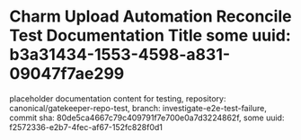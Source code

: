 # Charm Upload Automation Reconcile Test Documentation Title some uuid: b3a31434-1553-4598-a831-09047f7ae299
 placeholder documentation content for testing,  repository: canonical/gatekeeper-repo-test,  branch: investigate-e2e-test-failure,  commit sha: 80de5ca4667c79c409791f7e700e0a7d3224862f,  some uuid: f2572336-e2b7-4fec-af67-152fc828f0d1